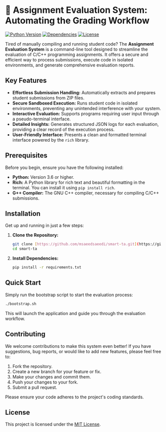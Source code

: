# 🚀 Assignment Evaluation System: Automating the Grading Workflow

[![Python Version](https://img.shields.io/badge/python-3.6+-blue.svg)](https://www.python.org/downloads/)
[![Dependencies](https://img.shields.io/badge/dependencies-up%20to%20date-brightgreen.svg)](https://github.com/your-username/your-repo/blob/main/requirements.txt)
[![License](https://img.shields.io/badge/license-MIT-yellow.svg)](https://opensource.org/licenses/MIT)

Tired of manually compiling and running student code? The **Assignment Evaluation System** is a command-line tool designed to streamline the evaluation of C/C++ programming assignments. It offers a secure and efficient way to process submissions, execute code in isolated environments, and generate comprehensive evaluation reports.

## Key Features

* **Effortless Submission Handling:** Automatically extracts and prepares student submissions from ZIP files.
* **Secure Sandboxed Execution:** Runs student code in isolated environments, preventing any unintended interference with your system.
* **Interactive Evaluation:** Supports programs requiring user input through a pseudo-terminal interface.
* **Detailed Insights:** Generates structured JSON logs for each evaluation, providing a clear record of the execution process.
* **User-Friendly Interface:** Presents a clean and formatted terminal interface powered by the `rich` library.

## Prerequisites

Before you begin, ensure you have the following installed:

* **Python:** Version 3.6 or higher.
* **Rich:** A Python library for rich text and beautiful formatting in the terminal. You can install it using `pip install rich`.
* **G++ Compiler:** The GNU C++ compiler, necessary for compiling C/C++ submissions.

## Installation

Get up and running in just a few steps:

1.  **Clone the Repository:**
    ```bash
    git clone [https://github.com/msaeedsaeedi/smart-ta.git](https://github.com/msaeedsaeedi/smart-ta.git)
    cd smart-ta
    ```

2.  **Install Dependencies:**
    ```bash
    pip install -r requirements.txt
    ```

## Quick Start

Simply run the bootstrap script to start the evaluation process:

```bash
./bootstrap.sh
```

This will launch the application and guide you through the evaluation workflow.

## Contributing

We welcome contributions to make this system even better! If you have suggestions, bug reports, or would like to add new features, please feel free to:

1.  Fork the repository.
2.  Create a new branch for your feature or fix.
3.  Make your changes and commit them.
4.  Push your changes to your fork.
5.  Submit a pull request.

Please ensure your code adheres to the project's coding standards.

## License

This project is licensed under the [MIT License](LICENSE).